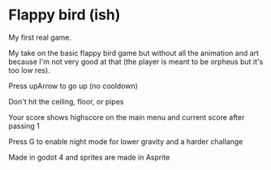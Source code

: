 # Flappy bird (ish)

My first real game.

My take on the basic flappy bird game but without all the animation and art because I'm not very good at that (the player is meant to be orpheus but it's too low res).

Press upArrow to go up (no cooldown)

Don't hit the ceiling, floor, or pipes

Your score shows highscore on the main menu and current score after passing 1

Press G to enable night mode for lower gravity and a harder challange

Made in godot 4 and sprites are made in Asprite
